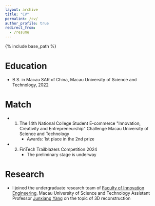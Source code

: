 ```yaml
---
layout: archive
title: "CV"
permalink: /cv/
author_profile: true
redirect_from:
  - /resume
---
```


{% include base_path %}

Education
======
* B.S. in Macau SAR of China, Macau University of Science and Technology, 2022

Match
======
* 1. The 14th National College Student E-commerce "Innovation, Creativity and Entrepreneurship" Challenge Macau University of Science and Technology
     * Awards: 1st place in the 2nd prize
* 2. FinTech Trailblazers Competition 2024
     * The preliminary stage is underway

Research
======
* I joined the undergraduate research team of [Faculty of Innovation Engineering](https://www.must.edu.mo/cn/fie), Macau University of Science and Technology Assistant Professor [Junxiang Yang](https://cfdyang521.github.io/) on the topic of 3D reconstruction
